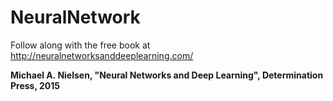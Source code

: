 # NeuralNetwork

Follow along with the free book at http://neuralnetworksanddeeplearning.com/  
  
  
  __Michael A. Nielsen, "Neural Networks and Deep Learning", Determination Press, 2015__ 
  
  
